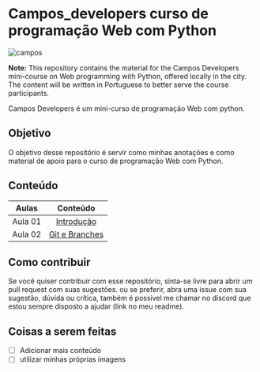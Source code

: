 # Campos_developers curso de programação Web com Python

![campos](https://media.licdn.com/dms/image/C4E1BAQH2ZjURXZpR3A/company-background_10000/0/1603560662203?e=1679032800&v=beta&t=5iAcucOKrur78zNd8eyGwD8YeQXHiv25Su10c57uuOU)

**Note:** This repository contains the material for the Campos Developers mini-course on Web programming with Python, offered locally in the city. The content will be written in Portuguese to better serve the course participants.

Campos Developers é um mini-curso de programação Web com python.

## Objetivo

O objetivo desse repositório é servir como minhas anotações e como material de apoio para o curso de programação Web com Python.

## Conteúdo

| Aulas    |     Conteúdo                       |
|----------|:----------------------------------:|
| Aula 01  | [Introdução](aula01/README.md)     |
| Aula 02  | [Git e Branches](aula02/README.md) |

## Como contribuir

Se você quiser contribuir com esse repositório, sinta-se livre para abrir um pull request com suas sugestões.
ou se preferir, abra uma issue com sua sugestão, dúvida ou crítica, também é possivel me chamar no discord que estou sempre disposto a ajudar (link no meu readme).

## Coisas a serem feitas

- [ ] Adicionar mais conteúdo
- [ ] utilizar minhas próprias imagens

